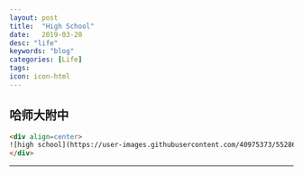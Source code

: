 ```yaml
---
layout: post
title:  "High School"
date:   2019-03-20
desc: "life"
keywords: "blog"
categories: [Life]
tags: 
icon: icon-html
---
```


## 哈师大附中

```html
<div align=center>
![high school](https://user-images.githubusercontent.com/40975373/55286903-cfca3180-53ed-11e9-9d82-ae14cee7da9c.jpeg)
</div>  
```

---